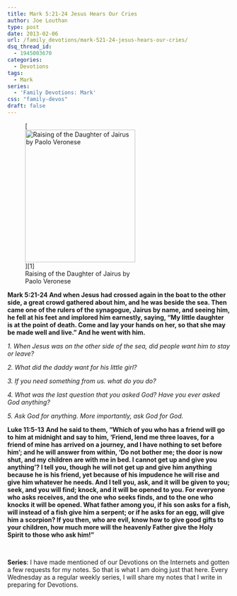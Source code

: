 ```yaml
---
title: Mark 5:21-24 Jesus Hears Our Cries
author: Joe Louthan
type: post
date: 2013-02-06
url: /family_devotions/mark-521-24-jesus-hears-our-cries/
dsq_thread_id:
  - 1945003670
categories:
  - Devotions
tags:
  - Mark
series:
  - 'Family Devotions: Mark'
css: "family-devos"
draft: false
---
```

<figure id="attachment_1821" style="width: 249px" class="wp-caption alignright">[<img class="size-medium wp-image-1821" alt="Raising of the Daughter of Jairus by Paolo Veronese" src="https://i0.wp.com/theologic.us/wp-content/uploads/2013/02/raising-of-the-daughter-of-jairus.jpg?resize=249%2C300" width="249" height="300" srcset="https://i0.wp.com/theologic.us/wp-content/uploads/2013/02/raising-of-the-daughter-of-jairus.jpg?resize=249%2C300 249w, https://i0.wp.com/theologic.us/wp-content/uploads/2013/02/raising-of-the-daughter-of-jairus.jpg?w=415 415w" sizes="(max-width: 249px) 100vw, 249px" data-recalc-dims="1" />][1]<figcaption class="wp-caption-text">Raising of the Daughter of Jairus by Paolo Veronese</figcaption></figure>

**Mark 5:21-24 And when Jesus had crossed again in the boat to the other side, a great crowd gathered about him, and he was beside the sea. Then came one of the rulers of the synagogue, Jairus by name, and seeing him, he fell at his feet and implored him earnestly, saying, “My little daughter is at the point of death. Come and lay your hands on her, so that she may be made well and live.” And he went with him.**

_1. When Jesus was on the other side of the sea, did people want him to stay or leave?_

_2. What did the daddy want for his little girl?_

_3. If you need something from us. what do you do?_

_4. What was the last question that you asked God? Have you ever asked God anything?_

_5. Ask God for anything. More importantly, ask God for God._

**Luke 11:5-13** **And he said to them, “Which of you who has a friend will go to him at midnight and say to him, ‘Friend, lend me three loaves, for a friend of mine has arrived on a journey, and I have nothing to set before him’; and he will answer from within, ‘Do not bother me; the door is now shut, and my children are with me in bed. I cannot get up and give you anything’? I tell you, though he will not get up and give him anything because he is his friend, yet because of his impudence he will rise and give him whatever he needs. And I tell you, ask, and it will be given to you; seek, and you will find; knock, and it will be opened to you. For everyone who asks receives, and the one who seeks finds, and to the one who knocks it will be opened. What father among you, if his son asks for a fish, will instead of a fish give him a serpent; or if he asks for an egg, will give him a scorpion? If you then, who are evil, know how to give good gifts to your children, how much more will the heavenly Father give the Holy Spirit to those who ask him!”**

&nbsp;

**Series**: I have made mentioned of our Devotions on the Internets and gotten a few requests for my notes. So that is what I am doing just that here. Every Wednesday as a regular weekly series, I will share my notes that I write in preparing for Devotions.

 [1]: https://i0.wp.com/theologic.us/wp-content/uploads/2013/02/raising-of-the-daughter-of-jairus.jpg